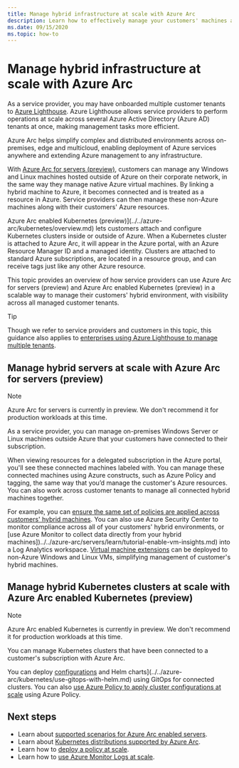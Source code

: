 ```yaml
---
title: Manage hybrid infrastructure at scale with Azure Arc
description: Learn how to effectively manage your customers' machines and Kubernetes clusters outside of Azure.
ms.date: 09/15/2020
ms.topic: how-to
---
```


# Manage hybrid infrastructure at scale with Azure Arc

As a service provider, you may have onboarded multiple customer tenants to [Azure Lighthouse](../overview.md). Azure Lighthouse allows service providers to perform operations at scale across several Azure Active Directory (Azure AD) tenants at once, making management tasks more efficient.

Azure Arc helps simplify complex and distributed environments across on-premises, edge and multicloud, enabling deployment of Azure services anywhere and extending Azure management to any infrastructure.

With [Azure Arc for servers (preview)](../../azure-arc/servers/overview.md), customers can manage any Windows and Linux machines hosted outside of Azure on their corporate network, in the same way they manage native Azure virtual machines. By linking a hybrid machine to Azure, it becomes connected and is treated as a resource in Azure. Service providers can then manage these non-Azure machines along with their customers' Azure resources.

Azure Arc enabled Kubernetes (preview)](../../azure-arc/kubernetes/overview.md) lets customers attach and configure Kubernetes clusters inside or outside of Azure. When a Kubernetes cluster is attached to Azure Arc, it will appear in the Azure portal, with an Azure Resource Manager ID and a managed identity. Clusters are attached to standard Azure subscriptions, are located in a resource group, and can receive tags just like any other Azure resource.

This topic provides an overview of how service providers can use Azure Arc for servers (preview) and Azure Arc enabled Kubernetes (preview) in a scalable way to manage their customers' hybrid environment, with visibility across all managed customer tenants.

> [!TIP]
> Though we refer to service providers and customers in this topic, this guidance also applies to [enterprises using Azure Lighthouse to manage multiple tenants](../concepts/enterprise.md).

## Manage hybrid servers at scale with Azure Arc for servers (preview)

> [!NOTE]
> Azure Arc for servers is currently in preview. We don't recommend it for production workloads at this time.

As a service provider, you can manage on-premises Windows Server or Linux machines outside Azure that your customers have connected to their subscription.  

When viewing resources for a delegated subscription in the Azure portal, you'll see these connected machines labeled with. You can manage these connected machines using Azure constructs, such as Azure Policy and tagging, the same way that you’d manage the customer's Azure resources. You can also work across customer tenants to manage all connected hybrid machines together.

For example, you can [ensure the same set of policies are applied across customers' hybrid machines](../../azure-arc/servers/learn/tutorial-assign-policy-portal.md). You can also use Azure Security Center to monitor compliance across all of your customers' hybrid environments, or [use Azure Monitor to collect data directly from your hybrid machines])../../azure-arc/servers/learn/tutorial-enable-vm-insights.md) into a Log Analytics workspace. [Virtual machine extensions](../../azure-arc/servers/manage-vm-extensions.md) can be deployed to non-Azure Windows and Linux VMs, simplifying management of customer's hybrid machines.

## Manage hybrid Kubernetes clusters at scale with Azure Arc enabled Kubernetes (preview)

> [!NOTE]
> Azure Arc enabled Kubernetes is currently in preview. We don't recommend it for production workloads at this time.

You can manage Kubernetes clusters that have been connected to a customer's subscription with Azure Arc.

You can deploy [configurations](../../azure-arc/kubernetes/use-gitops-connected-cluster.md) and Helm charts](../../azure-arc/kubernetes/use-gitops-with-helm.md) using GitOps for connected clusters. You can also [use Azure Policy to apply cluster configurations at scale](../../azure-arc/kubernetes/use-azure-policy.md) using Azure Policy.

## Next steps

- Learn about [supported scenarios for Azure Arc enabled servers](../../azure-arc/servers/overview.md#supported-scenarios).
- Learn about [Kubernetes distributions supported by Azure Arc](../../azure-arc/kubernetes/overview.md#supported-kubernetes-distributions).
- Learn how to [deploy a policy at scale](policy-at-scale.md).
- Learn how to [use Azure Monitor Logs at scale](monitor-at-scale.md).

